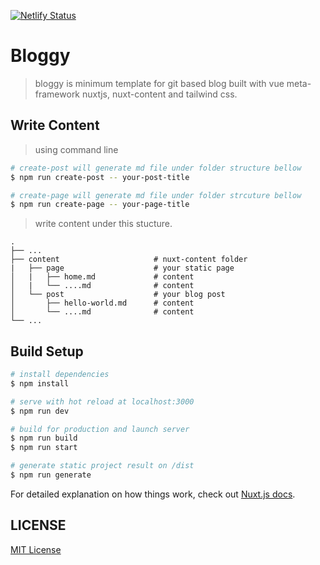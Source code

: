 [![Netlify Status](https://api.netlify.com/api/v1/badges/f3a7e93a-d0db-4e6b-ae52-303d49ec2c72/deploy-status)](https://app.netlify.com/sites/bloggyprev/deploys)

# Bloggy
> bloggy is minimum template for git based blog built with vue meta-framework nuxtjs, nuxt-content and tailwind css.

## Write Content
> using command line

```bash
# create-post will generate md file under folder structure bellow
$ npm run create-post -- your-post-title

# create-page will generate md file under folder strcuture bellow
$ npm run create-page -- your-page-title
```
> write content under this stucture.

    .
    ├── ...
    ├── content                 	# nuxt-content folder
    |   ├── page          		    # your static page
    │   |	├── home.md             # content
    │   |	└── ....md              # content
    │   └── post                    # your blog post
    │   	├── hello-world.md      # content
    │   	└── ....md              # content
    └── ...



## Build Setup

```bash
# install dependencies
$ npm install

# serve with hot reload at localhost:3000
$ npm run dev

# build for production and launch server
$ npm run build
$ npm run start

# generate static project result on /dist
$ npm run generate
```

For detailed explanation on how things work, check out [Nuxt.js docs](https://nuxtjs.org).

## LICENSE
[MIT License](./LICENSE)